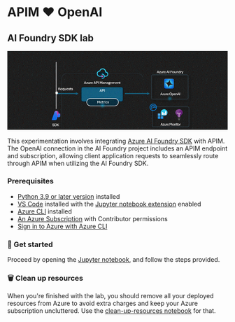 # APIM ❤️ OpenAI

## AI Foundry SDK lab

![flow](../../images/ai-foundry-sdk.gif)

This experimentation involves integrating [Azure AI Foundry SDK](https://learn.microsoft.com/azure/ai-studio/how-to/develop/sdk-overview?tabs=async&pivots=programming-language-python) with APIM. The OpenAI connection in the AI Foundry project includes an APIM endpoint and subscription, allowing client application requests to seamlessly route through APIM when utilizing the AI Foundry SDK.

### Prerequisites

- [Python 3.9 or later version](https://www.python.org/) installed
- [VS Code](https://code.visualstudio.com/) installed with the [Jupyter notebook extension](https://marketplace.visualstudio.com/items?itemName=ms-toolsai.jupyter) enabled
- [Azure CLI](https://learn.microsoft.com/cli/azure/install-azure-cli) installed
- [An Azure Subscription](https://azure.microsoft.com/free/) with Contributor permissions
- [Sign in to Azure with Azure CLI](https://learn.microsoft.com/cli/azure/authenticate-azure-cli-interactively)

### 🚀 Get started

Proceed by opening the [Jupyter notebook](ai-foundry-sdk.ipynb), and follow the steps provided.

### 🗑️ Clean up resources

When you're finished with the lab, you should remove all your deployed resources from Azure to avoid extra charges and keep your Azure subscription uncluttered.
Use the [clean-up-resources notebook](clean-up-resources.ipynb) for that.
